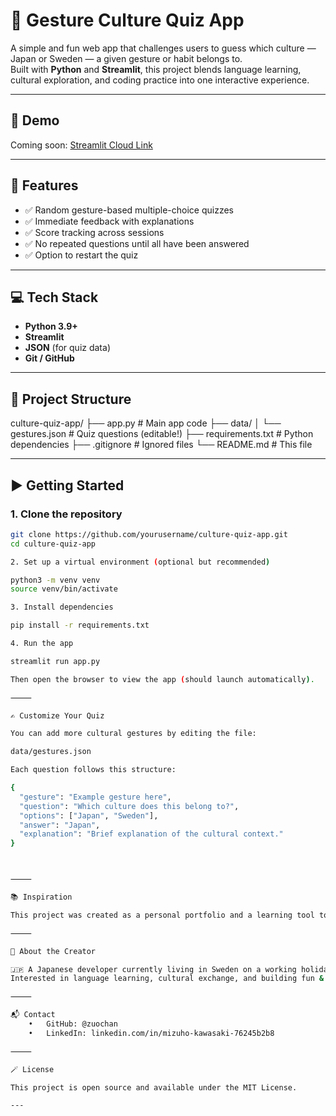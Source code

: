 # 🧠 Gesture Culture Quiz App

A simple and fun web app that challenges users to guess which culture — Japan or Sweden — a given gesture or habit belongs to.  
Built with **Python** and **Streamlit**, this project blends language learning, cultural exploration, and coding practice into one interactive experience.

---

## 🚀 Demo

Coming soon: [Streamlit Cloud Link]()

---

## 🎯 Features

- ✅ Random gesture-based multiple-choice quizzes
- ✅ Immediate feedback with explanations
- ✅ Score tracking across sessions
- ✅ No repeated questions until all have been answered
- ✅ Option to restart the quiz

---

## 💻 Tech Stack

- **Python 3.9+**
- **Streamlit**
- **JSON** (for quiz data)
- **Git / GitHub**

---

## 📁 Project Structure

culture-quiz-app/
├── app.py                  # Main app code
├── data/
│   └── gestures.json       # Quiz questions (editable!)
├── requirements.txt        # Python dependencies
├── .gitignore              # Ignored files
└── README.md               # This file

---

## ▶️ Getting Started

### 1. Clone the repository

```bash
git clone https://github.com/yourusername/culture-quiz-app.git
cd culture-quiz-app

2. Set up a virtual environment (optional but recommended)

python3 -m venv venv
source venv/bin/activate

3. Install dependencies

pip install -r requirements.txt

4. Run the app

streamlit run app.py

Then open the browser to view the app (should launch automatically).

⸻

✍️ Customize Your Quiz

You can add more cultural gestures by editing the file:

data/gestures.json

Each question follows this structure:

{
  "gesture": "Example gesture here",
  "question": "Which culture does this belong to?",
  "options": ["Japan", "Sweden"],
  "answer": "Japan",
  "explanation": "Brief explanation of the cultural context."
}



⸻

📚 Inspiration

This project was created as a personal portfolio and a learning tool to explore both cross-cultural understanding and full-stack development using Python.

⸻

🙋 About the Creator

🇯🇵 A Japanese developer currently living in Sweden on a working holiday visa.
Interested in language learning, cultural exchange, and building fun & educational tech tools.

⸻

📬 Contact
	•	GitHub: @zuochan
	•	LinkedIn: linkedin.com/in/mizuho-kawasaki-76245b2b8

⸻

🪄 License

This project is open source and available under the MIT License.

---
